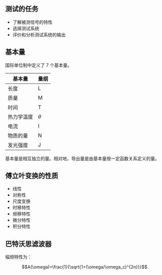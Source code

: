 ## 测试的任务

- 了解被测信号的特性
- 选择测试系统
- 评价和分析测试系统的输出

## 基本量

国际单位制中定义了 7 个基本量。

基本量|量纲
---|---
长度|L
质量|M
时间|T
热力学温度|$\theta$
电流|I
物质的量|N
发光强度|J

基本量是相互独立的量。相对地，导出量是由基本量按一定函数关系定义的量。

## 傅立叶变换的性质

- 线性
- 对称性
- 尺度变换
- 时移特性
- 频移特性
- 微分特性
- 积分特性

## 巴特沃思滤波器

幅频特性为：

$$A(\omega)=\frac{1}{\sqrt{1+(\omega/\omega_c)^{2n}}}$$
